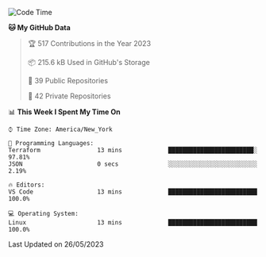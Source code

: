 <!--START_SECTION:waka-->
![Code Time](http://img.shields.io/badge/Code%20Time-201%20hrs%203%20mins-blue)

**🐱 My GitHub Data** 

> 🏆 517 Contributions in the Year 2023
 > 
> 📦 215.6 kB Used in GitHub's Storage 
 > 
> 📜 39 Public Repositories 
 > 
> 🔑 42 Private Repositories  
 > 
📊 **This Week I Spent My Time On** 

```text
⌚︎ Time Zone: America/New_York

💬 Programming Languages: 
Terraform                13 mins             ████████████████████████░   97.81% 
JSON                     0 secs              ░░░░░░░░░░░░░░░░░░░░░░░░░   2.19%

🔥 Editors: 
VS Code                  13 mins             █████████████████████████   100.0%

💻 Operating System: 
Linux                    13 mins             █████████████████████████   100.0%

```


 Last Updated on 26/05/2023
<!--END_SECTION:waka-->
